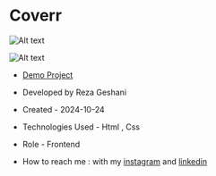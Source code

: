 # Coverr

![Alt text](https://github.com/user-attachments/assets/f3df9daf-eb91-4f59-80b6-906a78eb483f)

![Alt text](https://github.com/user-attachments/assets/56e58f61-9723-48f0-9e8b-74d769c258fb)

- [Demo Project](https://rezageshaniweb.github.io/Coverr/)

- Developed by Reza Geshani

- Created - 2024-10-24

- Technologies Used - Html , Css

- Role - Frontend

- How to reach me : with my [instagram](https://www.instagram.com/rezageshani_web) and [linkedin](http://www.linkedin.com/in/reza-geshani-web)
